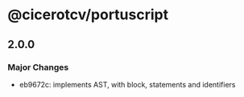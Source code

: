 # @cicerotcv/portuscript

## 2.0.0

### Major Changes

- eb9672c: implements AST, with block, statements and identifiers
